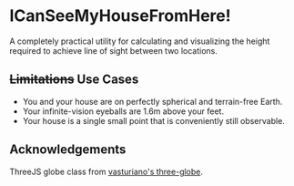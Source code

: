 # ICanSeeMyHouseFromHere!

A completely practical utility for calculating and visualizing the height required to achieve line of sight between two locations.

## ~~Limitations~~ Use Cases
 * You and your house are on perfectly spherical and terrain-free Earth.
 * Your infinite-vision eyeballs are 1.6m above your feet.
 * Your house is a single small point that is conveniently still observable.

## Acknowledgements
ThreeJS globe class from [vasturiano's three-globe](https://github.com/vasturiano/three-globe).